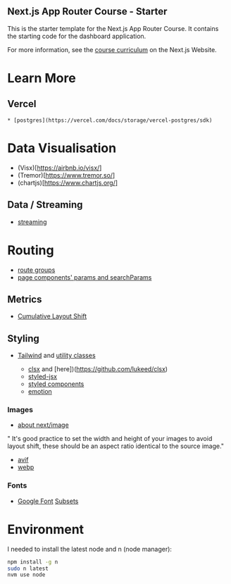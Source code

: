 ## Next.js App Router Course - Starter

This is the starter template for the Next.js App Router Course. It contains the starting code for the dashboard application.

For more information, see the [course curriculum](https://nextjs.org/learn) on the Next.js Website.

# Learn More

## Vercel

    * [postgres](https://vercel.com/docs/storage/vercel-postgres/sdk)

# Data Visualisation
 * (Visx)[https://airbnb.io/visx/]
 * (Tremor)[https://www.tremor.so/]
 * (chartjs)[https://www.chartjs.org/]

## Data / Streaming
 * [streaming](https://nextjs.org/learn/dashboard-app/streaming)

# Routing

 * [route groups](https://nextjs.org/docs/app/building-your-application/routing/route-groups)
 * [page components' params and searchParams](https://nextjs.org/docs/app/api-reference/file-conventions/page)
 

## Metrics
 * [Cumulative Layout Shift](https://web.dev/articles/cls)

## Styling
 * [Tailwind](https://nextjs.org/learn/dashboard-app/css-styling) and [utility classes](https://tailwindcss.com/docs/utility-first)

    * [clsx](https://www.npmjs.com/package/clsx) and [here])(https://github.com/lukeed/clsx)
    * [styled-jsx](https://github.com/vercel/styled-jsx)
    * [styled components](https://github.com/vercel/next.js/tree/canary/examples/with-styled-components)
    * [emotion](https://github.com/vercel/next.js/tree/canary/examples/with-emotion)
 
### Images

 * [about next/image](https://nextjs.org/learn/dashboard-app/optimizing-fonts-images)

" It's good practice to set the width and height of your images to avoid layout shift, these should be an aspect ratio identical to the source image."

 * [avif](https://developer.mozilla.org/en-US/docs/Web/Media/Formats/Image_types#avif_image)
 * [webp](https://developer.mozilla.org/en-US/docs/Web/Media/Formats/Image_types#webp)

### Fonts
 * [Google Font](https://fonts.google.com/) [Subsets](https://fonts.google.com/knowledge/glossary/subsetting)

# Environment

I needed to install the latest node and n (node manager):

```sh
npm install -g n
sudo n latest
nvm use node
```

